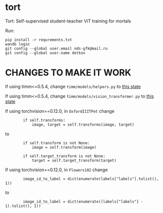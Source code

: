 # tort
Tort: Self-supervised student-teacher ViT training for mortals

Run:
```
pip install -r requrements.txt
wandb login
git config --global user.email nds-gfk@mail.ru
git config --global user.name detkov
```
# CHANGES TO MAKE IT WORK
If using timm<=0.5.4, change `timm/models/helpers.py` to [this state](https://raw.githubusercontent.com/rwightman/pytorch-image-models/010b486590916f3ee16708fc74dbcfe6b9b902da/timm/models/helpers.py)

If using timm<=0.5.4, change `timm/models/vision_transformer.py` to [this state](https://raw.githubusercontent.com/rwightman/pytorch-image-models/010b486590916f3ee16708fc74dbcfe6b9b902da/timm/models/vision_transformer.py)

If using torchvision==0.12.0, in `OxfordIIITPet` change 
```
        if self.transforms:
            image, target = self.transforms(image, target)
```
to
```
        if self.transform is not None:
            image = self.transform(image)

        if self.target_transform is not None:
            target = self.target_transform(target)
```
If using torchvision==0.12.0, in `Flowers102` change 
```
        image_id_to_label = dict(enumerate(labels["labels"].tolist(), 1))
```
to
```
        image_id_to_label = dict(enumerate((labels["labels"] - 1).tolist(), 1))
```
